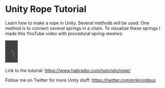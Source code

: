 # Unity Rope Tutorial

Learn how to make a rope in Unity. Several methods will be used. One method is to connect several springs in a chain. To visualize these springs I made this YouTube video with procedural spring meshes:

[<img alt="alt_text" width="40px" src="/_media/spring-pendulum.png" />](https://www.youtube.com/shorts/tjZPLA_oVOo) 

Link to the tutorial: https://www.habrador.com/tutorials/rope/

Follow me on Twitter for more Unity stuff: https://twitter.com/eriknordeus
